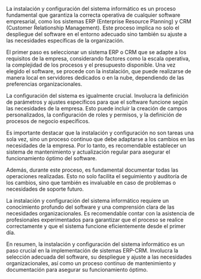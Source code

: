 La instalación y configuración del sistema informático es un proceso fundamental que garantiza la correcta operativa de cualquier software empresarial, como los sistemas ERP (Enterprise Resource Planning) y CRM (Customer Relationship Management). Este proceso implica no solo el despliegue del software en el entorno adecuado sino también su ajuste a las necesidades específicas de la organización. 

El primer paso es seleccionar un sistema ERP o CRM que se adapte a los requisitos de la empresa, considerando factores como la escala operativa, la complejidad de los procesos y el presupuesto disponible. Una vez elegido el software, se procede con la instalación, que puede realizarse de manera local en servidores dedicados o en la nube, dependiendo de las preferencias organizacionales.

La configuración del sistema es igualmente crucial. Involucra la definición de parámetros y ajustes específicos para que el software funcione según las necesidades de la empresa. Esto puede incluir la creación de campos personalizados, la configuración de roles y permisos, y la definición de procesos de negocio específicos.

Es importante destacar que la instalación y configuración no son tareas una sola vez, sino un proceso continuo que debe adaptarse a los cambios en las necesidades de la empresa. Por lo tanto, es recomendable establecer un sistema de mantenimiento y actualización regular para asegurar el funcionamiento óptimo del software.

Además, durante este proceso, es fundamental documentar todas las operaciones realizadas. Esto no solo facilita el seguimiento y auditoría de los cambios, sino que también es invaluable en caso de problemas o necesidades de soporte futuro.

La instalación y configuración del sistema informático requiere un conocimiento profundo del software y una comprensión clara de las necesidades organizacionales. Es recomendable contar con la asistencia de profesionales experimentados para garantizar que el proceso se realice correctamente y que el sistema funcione eficientemente desde el primer día.

En resumen, la instalación y configuración del sistema informático es un paso crucial en la implementación de sistemas ERP-CRM. Involucra la selección adecuada del software, su despliegue y ajuste a las necesidades organizacionales, así como un proceso continuo de mantenimiento y documentación para asegurar su funcionamiento óptimo.
